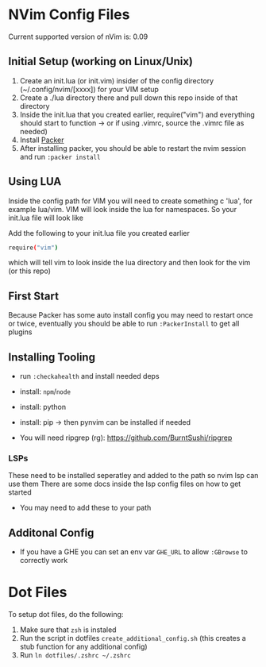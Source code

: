 # NVim Config Files

Current supported version of nVim is: 0.09

## Initial Setup (working on Linux/Unix)

1. Create an init.lua (or init.vim) insider of the config directory (~/.config/nvim/[xxxx]) for your VIM setup
1. Create a ./lua directory there and pull down this repo inside of that directory
1. Inside the init.lua that you created earlier, require("vim") and everything should start to function -> or if using .vimrc, source the .vimrc file as needed)
1. Install [Packer](https://github.com/wbthomason/packer.nvim)
1. After installing packer, you should be able to restart the nvim session and run `:packer install`

## Using LUA
Inside the config path for VIM you will need to create something c 'lua', for example lua/vim. VIM will look inside the lua for namespaces. So your init.lua file will look like

Add the following to your init.lua file you created earlier
```sh
require("vim")
```
which will tell vim to look inside the lua directory and then look for the vim (or this repo)

##  First Start
Because Packer has some auto install config you may need to restart once or twice, eventually
you should be able to run `:PackerInstall` to get all plugins

## Installing Tooling
- run `:checkahealth` and install needed deps
- install: `npm`/`node`
- install: python
- install: pip -> then pynvim can be installed if needed

- You will need ripgrep (rg): https://github.com/BurntSushi/ripgrep

### LSPs
These need to be installed seperatley and added to the path so nvim lsp can use them
There are some docs inside the lsp config files on how to get started
- You may need to add these to your path

## Additonal Config
- If you have a GHE you can set an env var `GHE_URL` to allow `:GBrowse` to correctly work

# Dot Files

To setup dot files, do the following:

1. Make sure that `zsh` is instaled
2. Run the script in dotfiles `create_additional_config.sh` (this creates a stub function for any additional config)
3. Run `ln dotfiles/.zshrc ~/.zshrc`

